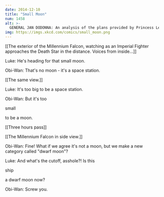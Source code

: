 ```yaml
---
date: 2014-12-10
title: "Small Moon"
num: 1458
alt: >-
  GENERAL JAN DODONNA: An analysis of the plans provided by Princess Leia has reinvigorated the arguments of the 'artificial moonlet' and 'rogue planet-station' camps. I fear this question is fracturing the Rebellion.
img: https://imgs.xkcd.com/comics/small_moon.png
---
```

[[The exterior of the Millennium Falcon, watching as an Imperial Fighter approaches the Death Star in the distance. Voices from inside...]]

Luke: He's heading for that small moon.

Obi-Wan: That's no moon - it's a space station.

[[The same view.]]

Luke: It's too big to be a space station.

Obi-Wan: But it's too 

small

 to be a moon. 

[[Three hours pass]]

[[The Millennium Falcon in side view.]]

Obi-Wan: Fine! What if we agree it's not a moon, but we make a new category called "dwarf moon"?

Luke: And what's the cutoff, asshole?! Is this 

ship

 a dwarf moon now?

Obi-Wan: Screw you.

